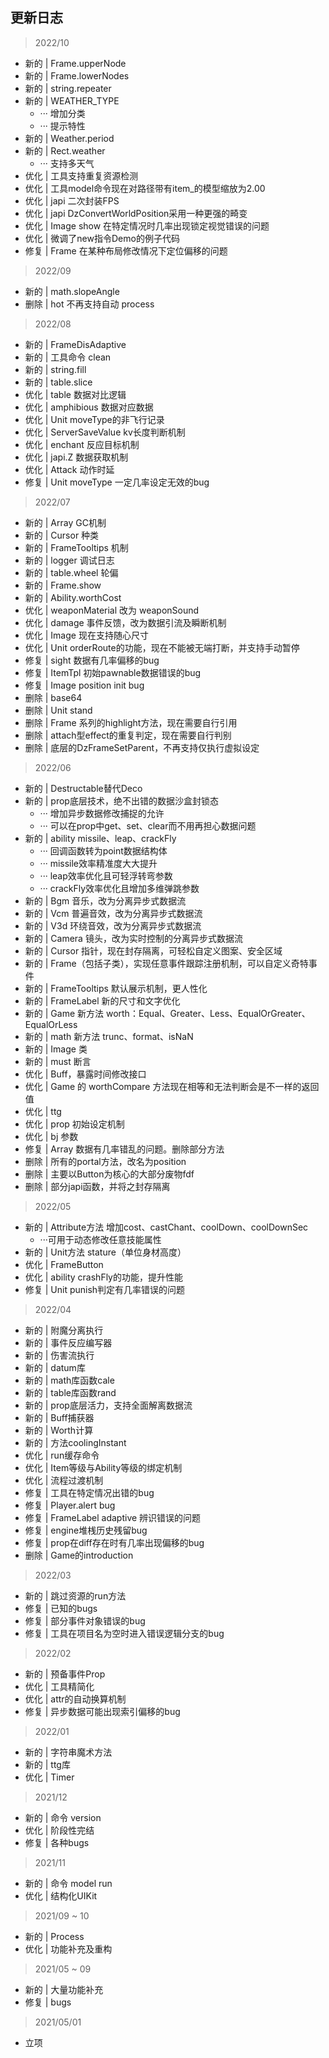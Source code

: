 ## 更新日志

> 2022/10

* 新的 | Frame.upperNode
* 新的 | Frame.lowerNodes
* 新的 | string.repeater
* 新的 | WEATHER_TYPE
    * ··· 增加分类
    * ··· 提示特性
* 新的 | Weather.period
* 新的 | Rect.weather
    * ··· 支持多天气
* 优化 | 工具支持重复资源检测
* 优化 | 工具model命令现在对路径带有item_的模型缩放为2.00
* 优化 | japi 二次封装FPS
* 优化 | japi DzConvertWorldPosition采用一种更强的畸变
* 优化 | Image show 在特定情况时几率出现锁定视觉错误的问题
* 优化 | 微调了new指令Demo的例子代码
* 修复 | Frame 在某种布局修改情况下定位偏移的问题

> 2022/09

* 新的 | math.slopeAngle
* 删除 | hot 不再支持自动 process

> 2022/08

* 新的 | FrameDisAdaptive
* 新的 | 工具命令 clean
* 新的 | string.fill
* 新的 | table.slice
* 优化 | table 数据对比逻辑
* 优化 | amphibious 数据对应数据
* 优化 | Unit moveType的非飞行记录
* 优化 | ServerSaveValue kv长度判断机制
* 优化 | enchant 反应目标机制
* 优化 | japi.Z 数据获取机制
* 优化 | Attack 动作时延
* 修复 | Unit moveType 一定几率设定无效的bug

> 2022/07

* 新的 | Array GC机制
* 新的 | Cursor 种类
* 新的 | FrameTooltips 机制
* 新的 | logger 调试日志
* 新的 | table.wheel 轮偏
* 新的 | Frame.show
* 新的 | Ability.worthCost
* 优化 | weaponMaterial 改为 weaponSound
* 优化 | damage 事件反馈，改为数据引流及瞬断机制
* 优化 | Image 现在支持随心尺寸
* 优化 | Unit orderRoute的功能，现在不能被无端打断，并支持手动暂停
* 修复 | sight 数据有几率偏移的bug
* 修复 | ItemTpl 初始pawnable数据错误的bug
* 修复 | Image position init bug
* 删除 | base64
* 删除 | Unit stand
* 删除 | Frame 系列的highlight方法，现在需要自行引用
* 删除 | attach型effect的重复判定，现在需要自行判别
* 删除 | 底层的DzFrameSetParent，不再支持仅执行虚拟设定

> 2022/06

* 新的 | Destructable替代Deco
* 新的 | prop底层技术，绝不出错的数据沙盒封锁态
    * ··· 增加异步数据修改捕捉的允许
    * ··· 可以在prop中get、set、clear而不用再担心数据问题
* 新的 | ability missile、leap、crackFly
    * ··· 回调函数转为point数据结构体
    * ··· missile效率精准度大大提升
    * ··· leap效率优化且可轻浮转弯参数
    * ··· crackFly效率优化且增加多维弹跳参数
* 新的 | Bgm 音乐，改为分离异步式数据流
* 新的 | Vcm 普遍音效，改为分离异步式数据流
* 新的 | V3d 环绕音效，改为分离异步式数据流
* 新的 | Camera 镜头，改为实时控制的分离异步式数据流
* 新的 | Cursor 指针，现在封存隔离，可轻松自定义图案、安全区域
* 新的 | Frame（包括子类），实现任意事件跟踪注册机制，可以自定义奇特事件
* 新的 | FrameTooltips 默认展示机制，更人性化
* 新的 | FrameLabel 新的尺寸和文字优化
* 新的 | Game 新方法 worth：Equal、Greater、Less、EqualOrGreater、EqualOrLess
* 新的 | math 新方法 trunc、format、isNaN
* 新的 | Image 类
* 新的 | must 断言
* 优化 | Buff，暴露时间修改接口
* 优化 | Game 的 worthCompare 方法现在相等和无法判断会是不一样的返回值
* 优化 | ttg
* 优化 | prop 初始设定机制
* 优化 | bj 参数
* 修复 | Array 数据有几率错乱的问题。删除部分方法
* 删除 | 所有的portal方法，改名为position
* 删除 | 主要以Button为核心的大部分废物fdf
* 删除 | 部分japi函数，并将之封存隔离

> 2022/05

* 新的 | Attribute方法 增加cost、castChant、coolDown、coolDownSec
    * ···可用于动态修改任意技能属性
* 新的 | Unit方法 stature（单位身材高度）
* 优化 | FrameButton
* 优化 | ability crashFly的功能，提升性能
* 修复 | Unit punish判定有几率错误的问题

> 2022/04

* 新的 | 附魔分离执行
* 新的 | 事件反应编写器
* 新的 | 伤害流执行
* 新的 | datum库
* 新的 | math库函数cale
* 新的 | table库函数rand
* 新的 | prop底层活力，支持全面解离数据流
* 新的 | Buff捕获器
* 新的 | Worth计算
* 新的 | 方法coolingInstant
* 优化 | run缓存命令
* 优化 | Item等级与Ability等级的绑定机制
* 优化 | 流程过渡机制
* 修复 | 工具在特定情况出错的bug
* 修复 | Player.alert bug
* 修复 | FrameLabel adaptive 辨识错误的问题
* 修复 | engine堆桟历史残留bug
* 修复 | prop在diff存在时有几率出现偏移的bug
* 删除 | Game的introduction

> 2022/03

* 新的 | 跳过资源的run方法
* 修复 | 已知的bugs
* 修复 | 部分事件对象错误的bug
* 修复 | 工具在项目名为空时进入错误逻辑分支的bug

> 2022/02

* 新的 | 预备事件Prop
* 优化 | 工具精简化
* 优化 | attr的自动换算机制
* 修复 | 异步数据可能出现索引偏移的bug

> 2022/01

* 新的 | 字符串魔术方法
* 新的 | ttg库
* 优化 | Timer

> 2021/12

* 新的 | 命令 version
* 优化 | 阶段性完结
* 修复 | 各种bugs

> 2021/11

* 新的 | 命令 model run
* 优化 | 结构化UIKit

> 2021/09 ~ 10

* 新的 | Process
* 优化 | 功能补充及重构

> 2021/05 ~ 09

* 新的 | 大量功能补充
* 修复 | bugs

> 2021/05/01

* 立项
